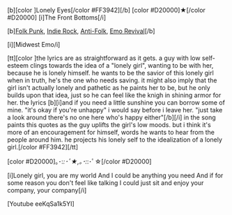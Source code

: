 [b][color ]Lonely Eyes[/color #FF3942][/b] [color #D20000]★[/color #D20000] [i]The Front Bottoms[/i]  

[b][Folk Punk](https://rateyourmusic.com/genre/folk-punk/), [Indie Rock](https://rateyourmusic.com/genre/indie-rock/), [Anti-Folk](https://rateyourmusic.com/genre/anti-folk/), [Emo Revival](https://rateyourmusic.com/genre/emo-revival/)[/b]

[[](https://rateyourmusic.com/genre/midwest-emo/)i][Midwest Emo[](https://rateyourmusic.com/genre/midwest-emo/)/i]

[tt][color ]the lyrics are as straightforward as it gets. a guy with low self-esteem clings towards the idea of a "lonely girl", wanting to be with her, because he is lonely himself. he wants to be the savior of this lonely girl when in truth, he's the one who needs saving. it might also imply that the girl isn't actually lonely and pathetic as he paints her to be, but he only builds upon that idea, just so he can feel like the knigh in shining armor for her. the lyrics [b][i]and if you need a little sunshine you can borrow some of mine. "it's okay if you're unhappy" i would say before i leave her. "just take a look around there's no one here who's happy either"[/b][/i] in the song paints this quotes as the guy uplifts the girl's low moods. but i think it's more of an encouragement for himself, words he wants to hear from the people around him. he projects his lonely self to the idealization of a lonely girl.[/color #FF3942][/tt]

[color #D20000]｡･:*:･ﾟ★,｡･:*:･ﾟ☆[/color #D20000]

[i]Lonely girl, you are my world
And I could be anything you need
And if for some reason you don't feel like talking
I could just sit and enjoy your company, your company[/i]

[Youtube eeKqSa1k5YI]